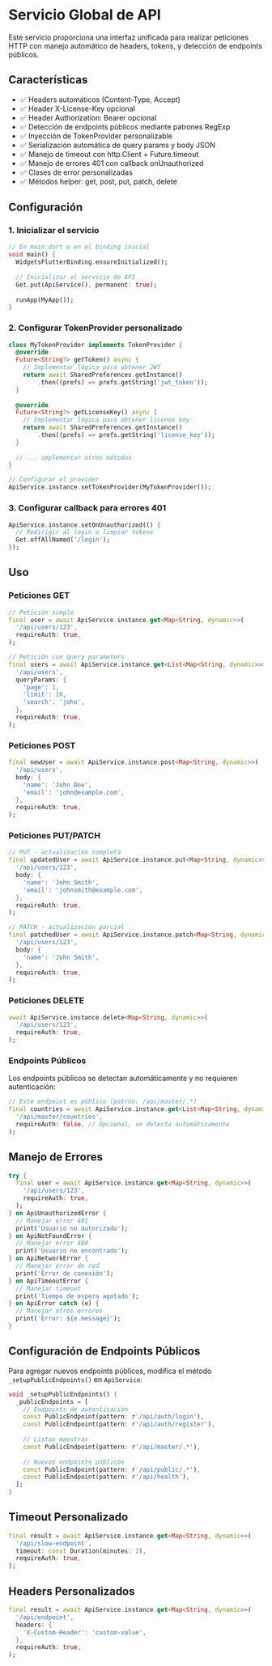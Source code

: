 # Servicio Global de API

Este servicio proporciona una interfaz unificada para realizar peticiones HTTP con manejo automático de headers, tokens, y detección de endpoints públicos.

## Características

- ✅ Headers automáticos (Content-Type, Accept)
- ✅ Header X-License-Key opcional
- ✅ Header Authorization: Bearer <token> opcional
- ✅ Detección de endpoints públicos mediante patrones RegExp
- ✅ Inyección de TokenProvider personalizable
- ✅ Serialización automática de query params y body JSON
- ✅ Manejo de timeout con http.Client + Future.timeout
- ✅ Manejo de errores 401 con callback onUnauthorized
- ✅ Clases de error personalizadas
- ✅ Métodos helper: get<T>, post<T>, put<T>, patch<T>, delete<T>

## Configuración

### 1. Inicializar el servicio

```dart
// En main.dart o en el binding inicial
void main() {
  WidgetsFlutterBinding.ensureInitialized();
  
  // Inicializar el servicio de API
  Get.put(ApiService(), permanent: true);
  
  runApp(MyApp());
}
```

### 2. Configurar TokenProvider personalizado

```dart
class MyTokenProvider implements TokenProvider {
  @override
  Future<String?> getToken() async {
    // Implementar lógica para obtener JWT
    return await SharedPreferences.getInstance()
        .then((prefs) => prefs.getString('jwt_token'));
  }
  
  @override
  Future<String?> getLicenseKey() async {
    // Implementar lógica para obtener license key
    return await SharedPreferences.getInstance()
        .then((prefs) => prefs.getString('license_key'));
  }
  
  // ... implementar otros métodos
}

// Configurar el provider
ApiService.instance.setTokenProvider(MyTokenProvider());
```

### 3. Configurar callback para errores 401

```dart
ApiService.instance.setOnUnauthorized(() {
  // Redirigir al login o limpiar tokens
  Get.offAllNamed('/login');
});
```

## Uso

### Peticiones GET

```dart
// Petición simple
final user = await ApiService.instance.get<Map<String, dynamic>>(
  '/api/users/123',
  requireAuth: true,
);

// Petición con query parameters
final users = await ApiService.instance.get<List<Map<String, dynamic>>>(
  '/api/users',
  queryParams: {
    'page': 1,
    'limit': 10,
    'search': 'john',
  },
  requireAuth: true,
);
```

### Peticiones POST

```dart
final newUser = await ApiService.instance.post<Map<String, dynamic>>(
  '/api/users',
  body: {
    'name': 'John Doe',
    'email': 'john@example.com',
  },
  requireAuth: true,
);
```

### Peticiones PUT/PATCH

```dart
// PUT - actualización completa
final updatedUser = await ApiService.instance.put<Map<String, dynamic>>(
  '/api/users/123',
  body: {
    'name': 'John Smith',
    'email': 'johnsmith@example.com',
  },
  requireAuth: true,
);

// PATCH - actualización parcial
final patchedUser = await ApiService.instance.patch<Map<String, dynamic>>(
  '/api/users/123',
  body: {
    'name': 'John Smith',
  },
  requireAuth: true,
);
```

### Peticiones DELETE

```dart
await ApiService.instance.delete<Map<String, dynamic>>(
  '/api/users/123',
  requireAuth: true,
);
```

### Endpoints Públicos

Los endpoints públicos se detectan automáticamente y no requieren autenticación:

```dart
// Este endpoint es público (patrón: /api/master/.*)
final countries = await ApiService.instance.get<List<Map<String, dynamic>>>(
  '/api/master/countries',
  requireAuth: false, // Opcional, se detecta automáticamente
);
```

## Manejo de Errores

```dart
try {
  final user = await ApiService.instance.get<Map<String, dynamic>>(
    '/api/users/123',
    requireAuth: true,
  );
} on ApiUnauthorizedError {
  // Manejar error 401
  print('Usuario no autorizado');
} on ApiNotFoundError {
  // Manejar error 404
  print('Usuario no encontrado');
} on ApiNetworkError {
  // Manejar error de red
  print('Error de conexión');
} on ApiTimeoutError {
  // Manejar timeout
  print('Tiempo de espera agotado');
} on ApiError catch (e) {
  // Manejar otros errores
  print('Error: ${e.message}');
}
```

## Configuración de Endpoints Públicos

Para agregar nuevos endpoints públicos, modifica el método `_setupPublicEndpoints()` en `ApiService`:

```dart
void _setupPublicEndpoints() {
  _publicEndpoints = [
    // Endpoints de autenticación
    const PublicEndpoint(pattern: r'/api/auth/login'),
    const PublicEndpoint(pattern: r'/api/auth/register'),
    
    // Listas maestras
    const PublicEndpoint(pattern: r'/api/master/.*'),
    
    // Nuevos endpoints públicos
    const PublicEndpoint(pattern: r'/api/public/.*'),
    const PublicEndpoint(pattern: r'/api/health'),
  ];
}
```

## Timeout Personalizado

```dart
final result = await ApiService.instance.get<Map<String, dynamic>>(
  '/api/slow-endpoint',
  timeout: const Duration(minutes: 2),
  requireAuth: true,
);
```

## Headers Personalizados

```dart
final result = await ApiService.instance.get<Map<String, dynamic>>(
  '/api/endpoint',
  headers: {
    'X-Custom-Header': 'custom-value',
  },
  requireAuth: true,
);
```
